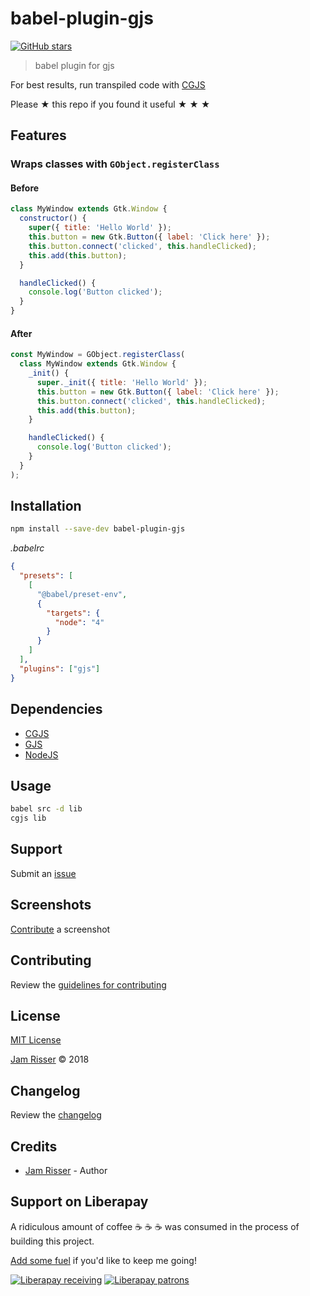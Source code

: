 # babel-plugin-gjs

[![GitHub stars](https://img.shields.io/github/stars/codejamninja/babel-plugin-gjs.svg?style=social&label=Stars)](https://github.com/codejamninja/babel-plugin-gjs)

> babel plugin for gjs

For best results, run transpiled code with [CGJS](https://github.com/cgjs/cgjs)

Please ★ this repo if you found it useful ★ ★ ★

## Features

### Wraps classes with `GObject.registerClass`

#### Before

```js
class MyWindow extends Gtk.Window {
  constructor() {
    super({ title: 'Hello World' });
    this.button = new Gtk.Button({ label: 'Click here' });
    this.button.connect('clicked', this.handleClicked);
    this.add(this.button);
  }

  handleClicked() {
    console.log('Button clicked');
  }
}
```

#### After

```js
const MyWindow = GObject.registerClass(
  class MyWindow extends Gtk.Window {
    _init() {
      super._init({ title: 'Hello World' });
      this.button = new Gtk.Button({ label: 'Click here' });
      this.button.connect('clicked', this.handleClicked);
      this.add(this.button);
    }

    handleClicked() {
      console.log('Button clicked');
    }
  }
);
```

## Installation

```sh
npm install --save-dev babel-plugin-gjs
```

_.babelrc_

```json
{
  "presets": [
    [
      "@babel/preset-env",
      {
        "targets": {
          "node": "4"
        }
      }
    ]
  ],
  "plugins": ["gjs"]
}
```

## Dependencies

- [CGJS](https://github.com/cgjs/cgjs)
- [GJS](https://wiki.gnome.org/Projects/Gjs)
- [NodeJS](https://nodejs.org)

## Usage

```sh
babel src -d lib
cgjs lib
```

## Support

Submit an [issue](https://github.com/codejamninja/babel-plugin-gjs/issues/new)

## Screenshots

[Contribute](https://github.com/codejamninja/babel-plugin-gjs/blob/master/CONTRIBUTING.md) a screenshot

## Contributing

Review the [guidelines for contributing](https://github.com/codejamninja/babel-plugin-gjs/blob/master/CONTRIBUTING.md)

## License

[MIT License](https://github.com/codejamninja/babel-plugin-gjs/blob/master/LICENSE)

[Jam Risser](https://codejam.ninja) © 2018

## Changelog

Review the [changelog](https://github.com/codejamninja/babel-plugin-gjs/blob/master/CHANGELOG.md)

## Credits

- [Jam Risser](https://codejam.ninja) - Author

## Support on Liberapay

A ridiculous amount of coffee ☕ ☕ ☕ was consumed in the process of building this project.

[Add some fuel](https://liberapay.com/codejamninja/donate) if you'd like to keep me going!

[![Liberapay receiving](https://img.shields.io/liberapay/receives/codejamninja.svg?style=flat-square)](https://liberapay.com/codejamninja/donate)
[![Liberapay patrons](https://img.shields.io/liberapay/patrons/codejamninja.svg?style=flat-square)](https://liberapay.com/codejamninja/donate)
